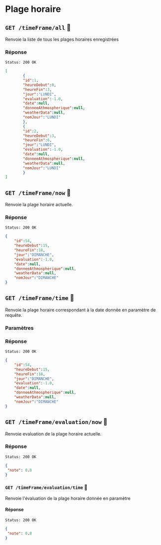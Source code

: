 # Plage horaire

## `GET /timeFrame/all` :key:
Renvoie la liste de tous les plages horaires enregistrées

### Réponse

```
Status: 200 OK
```

```json
[
        {           
        "id":1,
        "heureDebut":0,
        "heureFin":3,
        "jour":"LUNDI",
        "evaluation":-1.0,
        "date":null,
        "donneeAthmospherique":null,
        "weatherData":null,
        "nomJour":"LUNDI"
        },
        {
        "id":2,
        "heureDebut":3,
        "heureFin":6,
        "jour":"LUNDI",
        "evaluation":-1.0,
        "date":null,
        "donneeAthmospherique":null,
        "weatherData":null,
        "nomJour":"LUNDI"
        }
]
```
## `GET /timeFrame/now` :key:
Renvoie la plage horaire actuelle.

### Réponse

```
Status: 200 OK
```

```json
{
    "id":54,
    "heureDebut":15,
    "heureFin":18,
    "jour":"DIMANCHE",
    "evaluation":-1.0,
    "date":null,
    "donneeAthmospherique":null,
    "weatherData":null,
    "nomJour":"DIMANCHE"
}
```

## `GET /timeFrame/time` :key:
Renvoie la plage horaire correspondant à la date donnée en paramètre de requête.

### Paramètres


### Réponse

```
Status: 200 OK
```

```json
{
    "id":54,
    "heureDebut":15,
    "heureFin":18,
    "jour":"DIMANCHE",
    "evaluation":-1.0,
    "date":null,
    "donneeAthmospherique":null,
    "weatherData":null,
    "nomJour":"DIMANCHE"
}
```

## `GET /timeFrame/evaluation/now` :key:
Renvoie evaluation de  la plage horaire actuelle.

### Réponse

```
Status: 200 OK
```

```json
{
 "note": 0.8
}
```

### `GET /timeFrame/evaluation/time` :key:
Renvoie l'évaluation de la plage horaire donnée en paramètre

#### Réponse

```
Status: 200 OK
```

```json
{
 "note": 0.8
}
```
